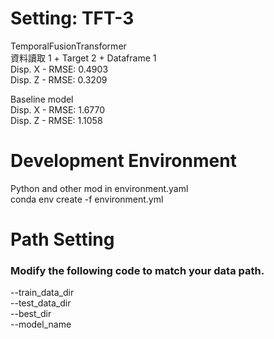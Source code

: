 # Setting: TFT-3
TemporalFusionTransformer  
資料讀取 1 + Target 2 + Dataframe 1  
Disp. X - RMSE: 0.4903  
Disp. Z - RMSE: 0.3209  
  
Baseline model  
Disp. X - RMSE: 1.6770  
Disp. Z - RMSE: 1.1058  
# Development Environment
Python and other mod in environment.yaml  
conda env create -f environment.yml  
# Path Setting 
### Modify the following code to match your data path.
--train_data_dir  
--test_data_dir  
--best_dir  
--model_name  